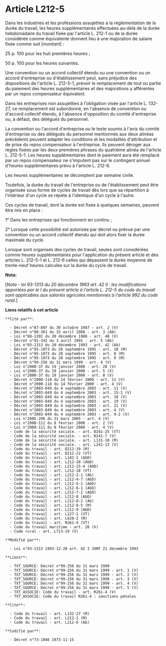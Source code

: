 # Article L212-5

Dans les industries et les professions assujetties à la réglementation de la durée du travail, les heures supplémentaires
effectuées au-delà de la durée hebdomadaire du travail fixée par l'article L. 212-1 ou de la durée considérée comme
équivalente donnent lieu à une majoration de salaire fixée comme suit [*montant*] :

25 p. 100 pour les huit premières heures ;

50 p. 100 pour les heures suivantes.

Une convention ou un accord collectif étendu ou une convention ou un accord d'entreprise ou d'établissement peut, sans
préjudice des dispositions de l'article L. 212-5-1, prévoir le remplacement de tout ou partie du paiement des heures
supplémentaires et des majorations y afférentes par un repos compensateur équivalent.

Dans les entreprises non assujetties à l'obligation visée par l'article L. 132-27, ce remplacement est subordonné, en
l'absence de convention ou d'accord collectif étendu, à l'absence d'opposition du comité d'entreprise ou, à défaut, des
délégués du personnel.

La convention ou l'accord d'entreprise ou le texte soumis à l'avis du comité d'entreprise ou des délégués du personnel
mentionnés aux deux alinéas précédents peuvent adapter les conditions et les modalités d'attribution et de prise du repos
compensateur à l'entreprise. Ils peuvent déroger aux règles fixées par les deux premières phrases du quatrième alinéa de
l'article L. 212-5-1. Les heures supplémentaires dont le paiement aura été remplacé par un repos compensateur ne s'imputent
pas sur le contingent annuel d'heures supplémentaires prévu à l'article L. 212-6.

Les heures supplémentaires se décomptent par semaine civile.

Toutefois, la durée du travail de l'entreprise ou de l'établissement peut être organisée sous forme de cycles de travail dès
lors que sa répartition à l'intérieur d'un cycle se répète à l'identique d'un cycle à l'autre.

Ces cycles de travail, dont la durée est fixée à quelques semaines, peuvent être mis en place :

1° Dans les entreprises qui fonctionnent en continu ;

2° Lorsque cette possibilité est autorisée par décret ou prévue par une convention ou un accord collectif étendu qui doit
alors fixer la durée maximale du cycle.

Lorsque sont organisés des cycles de travail, seules sont considérées comme heures supplémentaires pour l'application du
présent article et des articles L. 212-5-1 et L. 212-6 celles qui dépassent la durée moyenne de trente-neuf heures calculée
sur la durée du cycle de travail.

**Nota:**

[*Nota - loi 93-1313 du 20 décembre 1993 art. 42 II : les modifications apportées par le I du présent article à l'article L.
212-5 du code du travail sont applicables aux salariés agricoles mentionnés à l'article 992 du code rural.*]

**Liens relatifs à cet article**

	**Cité par**:

	  - Décret n°87-897 du 30 octobre 1987 - art. 2 (V)
	  - Décret n°88-361 du 15 avril 1988 - art. 3 (Ab)
	  - Loi n°88-1202 du 30 décembre 1988 - art. 48 (V)
	  - Décret n°91-342 du 3 avril 1991 - art. 5 (Ab)
	  - Loi n°93-1313 du 20 décembre 1993 - art. 42 (Ab)
	  - Décret n°95-1073 du 28 septembre 1995 - art. 10 (M)
	  - Décret n°95-1073 du 28 septembre 1995 - art. 8 (M)
	  - Décret n°95-1073 du 28 septembre 1995 - art. 9 (M)
	  - Décret n°99-256 du 31 mars 1999 - art. 4 (V)
	  - Loi n°2000-37 du 19 janvier 2000 - art. 28 (V)
	  - Loi n°2000-37 du 19 janvier 2000 - art. 5 (V)
	  - Loi n°2000-37 du 19 janvier 2000 - art. 8 (V)
	  - Décret n°2000-118 du 14 février 2000 - art. 11 (V)
	  - Décret n°2000-118 du 14 février 2000 - art. 4 (V)
	  - Décret n°2003-849 du 4 septembre 2003 - art. 11 (V)
	  - Décret n°2003-849 du 4 septembre 2003 - art. 15-2 (V)
	  - Décret n°2003-849 du 4 septembre 2003 - art. 18 (V)
	  - Décret n°2003-849 du 4 septembre 2003 - art. 19 (V)
	  - Décret n°2003-849 du 4 septembre 2003 - art. 21 (V)
	  - Décret n°2003-849 du 4 septembre 2003 - art. 4 (V)
	  - Décret n°2003-849 du 4 septembre 2003 - art. 9-2 (V)
	  - Loi n°2005-296 du 31 mars 2005 - art. 4 (V)
	  - Loi n°2008-111 du 8 février 2008 - art. 2 (V)
	  - Loi n°2008-111 du 8 février 2008 - art. 4 (V)
	  - Code de la sécurité sociale. - art. D241-25 (VT)
	  - Code de la sécurité sociale. - art. D241-7 (V)
	  - Code de la sécurité sociale. - art. L131-10 (M)
	  - Code de la sécurité sociale. - art. L241-13 (V)
	  - Code du travail - art. D212-19 (M)
	  - Code du travail - art. D212-22 (VT)
	  - Code du travail - art. L142-1 (AbD)
	  - Code du travail - art. L212-10 (AbD)
	  - Code du travail - art. L212-15-4 (AbD)
	  - Code du travail - art. L212-18 (VT)
	  - Code du travail - art. L212-2-1 (Ab)
	  - Code du travail - art. L212-4-7 (AbD)
	  - Code du travail - art. L212-5-1 (AbD)
	  - Code du travail - art. L212-6-1 (AbD)
	  - Code du travail - art. L212-7-1 (AbD)
	  - Code du travail - art. L212-8 (AbD)
	  - Code du travail - art. L212-8-2 (Ab)
	  - Code du travail - art. L212-8-5 (M)
	  - Code du travail - art. L212-9 (AbD)
	  - Code du travail - art. L227-1 (VT)
	  - Code du travail - art. L620-2 (M)
	  - Code du travail - art. R261-4 (VT)
	  - Code du travail maritime - art. 26 (V)
	  - Code rural - art. L713-19 (V)

	**Modifié par**:

	  - Loi n°93-1313 1993-12-20 art. 42 I JORF 21 décembre 1993

	**Liens**:

	  - TXT_SOURCE: Décret n°99-256 du 31 mars 1999
	  - TXT_SOURCE: Décret n°99-256 du 31 mars 1999 - art. 1 (V)
	  - TXT_SOURCE: Décret n°99-256 du 31 mars 1999 - art. 2 (V)
	  - TXT_SOURCE: Décret n°99-256 du 31 mars 1999 - art. 3 (V)
	  - TXT_SOURCE: Décret n°99-256 du 31 mars 1999 - art. 4 (V)
	  - TXT_SOURCE: Décret n°99-256 du 31 mars 1999 - art. 5 (V)
	  - TXT_ASSOCIE: Code du travail - art. R261-4 (V)
	  - TXT_ASSOCIE: Code du travail R261-4 : sanctions pénales

	**Cite**:

	  - Code du travail - art. L132-27 (M)
	  - Code du travail - art. L212-1 (M)
	  - Code du travail - art. L212-6 (Ab)

	**Codifié par**:

	  - Décret n°73-1046 1973-11-15
